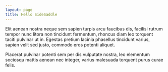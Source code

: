 ```yaml
---
layout: page
title: Hello SideSaddle
---
```


Elit aenean nostra neque sem sapien turpis arcu faucibus dis, 
facilisi rutrum tempor nunc litora non tincidunt fermentum, 
rhoncus diam leo torquent taciti pulvinar ut in. 
Egestas pretium lacinia phasellus tincidunt varius, 
sapien velit sed justo, commodo eros potenti aliquet. 

Placerat pulvinar potenti sem per dis vulputate nostra, 
leo elementum sociosqu mattis aenean nec integer, 
varius malesuada torquent purus curae felis.
